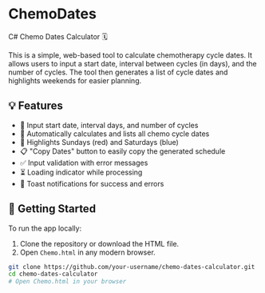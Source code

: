 # ChemoDates
C# Chemo Dates Calculator 🗓️

This is a simple, web-based tool to calculate chemotherapy cycle dates. It allows users to input a start date, interval between cycles (in days), and the number of cycles. The tool then generates a list of cycle dates and highlights weekends for easier planning.

## 💡 Features

- 📅 Input start date, interval days, and number of cycles
- 📆 Automatically calculates and lists all chemo cycle dates
- 🔴 Highlights Sundays (red) and Saturdays (blue)
- 📋 "Copy Dates" button to easily copy the generated schedule
- ✅ Input validation with error messages
- ⏳ Loading indicator while processing
- 🔔 Toast notifications for success and errors

## 🚀 Getting Started

To run the app locally:

1. Clone the repository or download the HTML file.
2. Open `Chemo.html` in any modern browser.

```bash
git clone https://github.com/your-username/chemo-dates-calculator.git
cd chemo-dates-calculator
# Open Chemo.html in your browser
